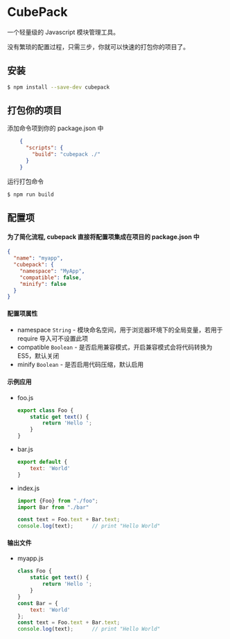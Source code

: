 # CubePack


一个轻量级的 Javascript 模块管理工具。

没有繁琐的配置过程，只需三步，你就可以快速的打包你的项目了。

## 安装

```sh
$ npm install --save-dev cubepack
```

## 打包你的项目

添加命令项到你的 package.json 中
```json
    {
      "scripts": {
        "build": "cubepack ./"
      }
    }
```
运行打包命令
```sh
$ npm run build
```

## 配置项

#### 为了简化流程, cubepack 直接将配置项集成在项目的 package.json 中

```json
{
  "name": "myapp",
  "cubepack": {
    "namespace": "MyApp",
    "compatible": false,
    "minify": false
  }
}
```

#### 配置项属性

- namespace `String` - 模块命名空间，用于浏览器环境下的全局变量，若用于 require 导入可不设置此项
- compatible `Boolean` - 是否启用兼容模式，开启兼容模式会将代码转换为 ES5，默认关闭
- minify `Boolean` - 是否启用代码压缩，默认启用


#### 示例应用
- foo.js
    ```javascript
    export class Foo {
        static get text() {
            return 'Hello ';
        }
    }
    ```

- bar.js
    ```javascript
    export default {
        text: 'World'
    }
    ```

- index.js
    ```javascript
    import {Foo} from "./foo";
    import Bar from "./bar"

    const text = Foo.text + Bar.text;
    console.log(text);      // print "Hello World"
    ```


#### 输出文件
- myapp.js

    ```javascript
    class Foo {
        static get text() {
            return 'Hello ';
        }
    }
    const Bar = {
        text: 'World'
    };
    const text = Foo.text + Bar.text;
    console.log(text);      // print "Hello World"
    ```

